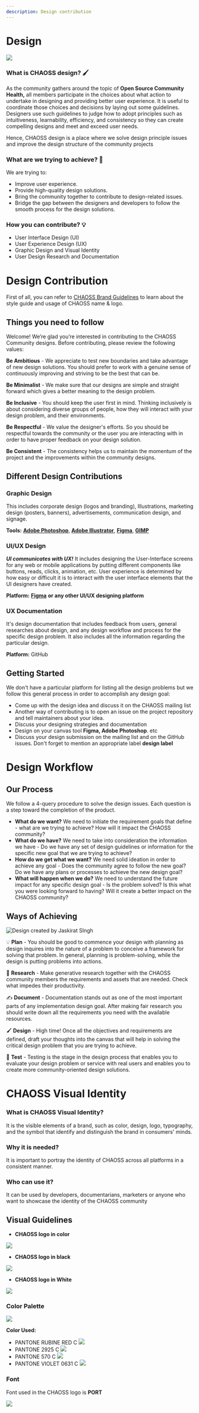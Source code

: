 ```yaml
---
description: Design contribution
---
```

# Design

![](../../community-resources/logos/logo-large_1123x271.png)

### What is CHAOSS design? 🖌 

As the community gathers around the topic of **Open Source Community Health,** all members participate in the choices about what action to undertake in designing and providing better user experience. It is useful to coordinate those choices and decisions by laying out some guidelines. Designers use such guidelines to judge how to adopt principles such as intuitiveness, learnability, efficiency, and consistency so they can create compelling designs and meet and exceed user needs.

Hence, CHAOSS design is a place where we solve design principle issues and improve the design structure of the community projects

### What are we trying to achieve? 🤔 

We are trying to:

* Improve user experience.
* Provide high-quality design solutions.
* Bring the community together to contribute to design-related issues.
* Bridge the gap between the designers and developers to follow the smooth process for the design solutions.

### How you can contribute? 💡 

* User Interface Design \(UI\)
* User Experience Design \(UX\)
* Graphic Design and Visual Identity
* User Design Research and Documentation

# Design Contribution

First of all, you can refer to [CHAOSS Brand Guidelines](https://docs.google.com/presentation/d/1BZSBa4Ttji95NTPwHcVjcu-CgiuwBezd/edit#slide=id.p2) to learn about the style guide and usage of CHAOSS name & logo.

## Things you need to follow

Welcome! We’re glad you’re interested in contributing to the CHAOSS Community designs. Before contributing, please review the following values:

**Be Ambitious** - We appreciate to test new boundaries and take advantage of new
 design solutions. You should prefer to work with a genuine sense of continuously
 improving and striving to be the best that can be. 

**Be Minimalist** - We make sure that our designs are simple and straight forward which gives a better meaning to the design problem.

**Be Inclusive** - You should keep the user first in mind. Thinking inclusively is about considering diverse groups of people, how they will interact with your design problem, and their environments.

**Be Respectful** - We value the designer's efforts. So you should be respectful towards the community or the user you are interacting with in order to have proper feedback on your design solution. 

**Be Consistent** - The consistency helps us to maintain the momentum of the project and the improvements within the community designs.

## Different Design Contributions

### Graphic Design

This includes corporate design (logos and branding), Illustrations, marketing design (posters, banners), advertisements, communication design, and signage.

**Tools:** [**Adobe Photoshop**](https://www.adobe.com/in/products/photoshop), [**Adobe Illustrator**](https://www.adobe.com/in/products/illustrator.html), [**Figma**](https://www.figma.com/), [**GIMP**](https://www.gimp.org/)

### UI/UX Design

_**UI communicates with UX!**_ It includes designing the User-Interface screens for any web or mobile applications by putting different components like buttons, reads, clicks, animation, etc. User experience is determined by how easy or difficult it is to interact with the user interface elements that the UI designers have created.

**Platform:** [**Figma**](https://www.figma.com/) **or any other UI/UX designing platform**

### UX Documentation

It's design documentation that includes feedback from users, general researches about design, and any design workflow and process for the specific design problem. It also includes all the information regarding the particular design.

**Platform:** GitHub

## Getting Started

We don't have a particular platform for listing all the design problems but we follow this general process in order to accomplish any design goal:

* Come up with the design idea and discuss it on the CHAOSS mailing list
* Another way of contributing is to open an issue on the project repository and tell maintainers about your idea.
* Discuss your designing strategies and documentation
* Design on your canvas tool **Figma, Adobe Photoshop**. etc
* Discuss your design submission on the mailing list and on the GitHub issues. Don't forget to mention an appropriate label **design label**

# Design Workflow

## Our Process

We follow a 4-query procedure to solve the design issues. Each question is a step toward the completion of the product.

* **What do we want?** We need to initiate the requirement goals that define - what are we trying to achieve? How will it impact the CHAOSS community? 
* **What do we have?** We need to take into consideration the information we have - Do we have any set of design guidelines or information for the specific new goal that we are trying to achieve? 
* **How do we get what we want?** We need solid ideation in order to achieve any goal - Does the community agree to follow the new goal? Do we have any plans or processes to achieve the new design goal? 
* **What will happen when we do?** We need to understand the future impact for any specific design goal - Is the problem solved? Is this what you were looking forward to having? Will it create a better impact on the CHAOSS community? 

## Ways of Achieving

![Design created by Jaskirat SIngh ](design-style-element/design.png)

💡 **Plan** - You should be good to commence your design with planning as design inquires into the nature of a problem to conceive a framework for solving that problem. In general, planning is problem-solving, while the design is putting problems into actions.

🧐 **Research** - Make generative research together with the CHAOSS community members the requirements and assets that are needed. Check what impedes their productivity.

✍ **Document** - Documentation stands out as one of the most important parts of any implementation design goal. After making fair research you should write down all the requirements you need with the available resources.

🖌 **Design** - High time! Once all the objectives and requirements are defined, draft your thoughts into the canvas that will help in solving the critical design problem that you are trying to achieve.

🧪 **Test** - Testing is the stage in the design process that enables you to evaluate your design problem or service with real users and enables you to create more community-oriented design solutions.

# CHAOSS Visual Identity

### What is CHAOSS Visual Identity?

It is the visible elements of a brand, such as color, design, logo, typography, and the symbol that identify and distinguish the brand in consumers' minds.

### Why it is needed?

It is important to portray the identity of CHAOSS across all platforms in a consistent manner. 

### Who can use it?

It can be used by developers, documentarians, marketers or anyone who want to showcase the identity of the CHAOSS community

## Visual Guidelines

* **CHAOSS logo in color**

![](../../community-resources/logos/logo-large_1123x271.png)


* **CHAOSS logo in black**

![](../../community-resources/logos/chaoss-black.svg)



* **CHAOSS logo in White**

![](../../community-resources/logos/chaoss-white.png)



### Color Palette

![](design-style-element/palette.png) 

**Color Used:** 

* PANTONE RUBINE RED C ![](design-style-element/r.png) 
* PANTONE 2925 C ![](design-style-element/b.png) 
* PANTONE 570 C ![](design-style-element/g.png) 
* PANTONE VIOLET 0631 C ![](design-style-element/p.png) 


### Font

Font used in the CHAOSS logo is **PORT**

![](design-style-element/chaoss-font.png)
